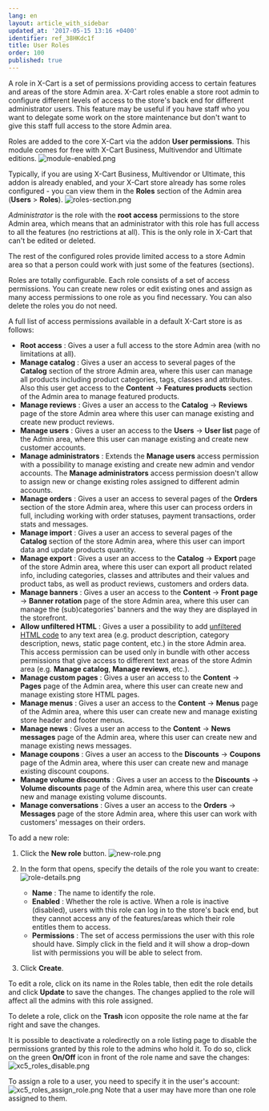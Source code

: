 ```yaml
---
lang: en
layout: article_with_sidebar
updated_at: '2017-05-15 13:16 +0400'
identifier: ref_38HKdc1f
title: User Roles
order: 100
published: true
---
```

A role in X-Cart is a set of permissions providing access to certain features and areas of the store Admin area. X-Cart roles enable a store root admin to configure different levels of access to the store's back end for different administrator users. This feature may be useful if you have staff who you want to delegate some work on the store maintenance but don't want to give this staff full access to the store Admin area. 

Roles are added to the core X-Cart via the addon **User permissions**. This module comes for free with X-Cart Business, Multivendor and Ultimate editions.
    ![module-enabled.png]({{site.baseurl}}/attachments/ref_38HKdc1f/module-enabled.png)

Typically, if you are using X-Cart Business, Multivendor or Ultimate, this addon is already enabled, and your X-Cart store already has some roles configured - you can view them in the **Roles** section of the Admin area (**Users** > **Roles**).
    ![roles-section.png]({{site.baseurl}}/attachments/ref_38HKdc1f/roles-section.png)

_Administrator_ is the role with the **root access** permissions to the store Admin area, which means that an administrator with this role has full access to all the features (no restrictions at all). This is the only role in X-Cart that can't be edited or deleted.

The rest of the configured roles provide limited access to a store Admin area so that a person could work with just some of the features (sections). 

Roles are totally configurable. Each role consists of a set of access permissions. You can create new roles or edit existing ones and assign as many access permissions to one role as you find necessary. You can also delete the roles you do not need.

A full list of access permissions available in a default X-Cart store is as follows:

   * **Root access** : Gives a user a full access to the store Admin area (with no limitations at all).
   * **Manage catalog** : Gives a user an access to several pages of the **Catalog** section of the strore Admin area, where this user can manage all products including product categories, tags, classes and attributes. Also this user get access to the **Content** -> **Features products** section of the Admin area to manage featured products. 
   * **Manage reviews** : Gives a user an access to the **Catalog** -> **Reviews** page of the store Admin area where this user can manage existing and create new product reviews.
   * **Manage users** : Gives a user an access to the **Users** -> **User list** page of the Admin area, where this user can manage existing and create new customer accounts. 
   * **Manage administrators** : Extends the **Manage users** access permission with a possibility to manage existing and create new admin and vendor accounts. The **Manage administrators** access permission doesn't allow to assign new or change existing roles assigned to different admin accounts.
   * **Manage orders** : Gives a user an access to several pages of the **Orders** section of the store Admin area, where this user can process orders in full, including working with order statuses, payment transactions, order stats and messages. 
   * **Manage import** : Gives a user an access to several pages of the **Catalog** section of the store Admin area, where this user can import data and update products quantity. 
   * **Manage export** : Gives a user an access to the **Catalog** -> **Export** page of the store Admin area, where this user can export all product related info, including categories, classes and attributes and their values and product tabs, as well as product reviews, customers and orders data.
   * **Manage banners** : Gives a user an access to the **Сontent** -> **Front page** -> **Banner rotation** page of the store Admin area, where this user can manage the (sub)categories' banners and the way they are displayed in the storefront.
   * **Allow unfiltered HTML** : Gives a user a possibility to add [unfiltered HTML code](https://devs.x-cart.com/design_changes/adding_custom_javascript_code_to_the_page.html#script-tag-in-content-fields-or-static-pages "User Roles") to any text area (e.g. product description, category description, news, static page content, etc.) in the store Admin area. This access permission can be used only in bundle with other access permissions that give access to different text areas of the store Admin area (e.g. **Manage catalog**, **Manage reviews**, etc.). 
   * **Manage custom pages** :  Gives a user an access to the **Сontent** -> **Pages** page of the Admin area, where this user can create new and manage existing store HTML pages.
   * **Manage menus** :  Gives a user an access to the **Сontent** -> **Menus** page of the Admin area, where this user can create new and manage existing store header and footer menus.
   * **Manage news** : Gives a user an access to the **Сontent** -> **News messages** page of the Admin area, where this user can create new and manage existing news messages.
   * **Manage coupons** : Gives a user an access to the **Discounts** -> **Coupons** page of the Admin area, where this user can create new and manage existing discount coupons.
   * **Manage volume discounts** : Gives a user an access to the **Discounts** -> **Volume discounts** page of the Admin area, where this user can create new and manage existing volume discounts.
   * **Manage conversations** : Gives a user an access to the **Orders** -> **Messages** page of the store Admin area, where this user can work with customers' messages on their orders. 

To add a new role:
1.  Click the **New role** button.
    ![new-role.png]({{site.baseurl}}/attachments/ref_38HKdc1f/new-role.png)

2.  In the form that opens, specify the details of the role you want to create:
    ![role-details.png]({{site.baseurl}}/attachments/ref_38HKdc1f/role-details.png)

     *   **Name** : The name to identify the role.
     *   **Enabled** : Whether the role is active. When a role is inactive (disabled), users with this role can log in to the store's back end, but they cannot access any of the features/areas which their role entitles them to access.
     *   **Permissions** : The set of access permissions the user with this role should have. Simply click in the field and it will show a drop-down list with permissions you will be able to select from.

3.  Click **Create**.

To edit a role, click on its name in the Roles table, then edit the role details and click **Update** to save the changes. The changes applied to the role will affect all the admins with this role assigned.

To delete a role, click on the **Trash** icon opposite the role name at the far right and save the changes.

It is possible to deactivate a roledirectly on a role listing page to disable the permissions granted by this role to the admins who hold it. To do so, click on the green **On/Off** icon in front of the role name and save the changes:
    ![xc5_roles_disable.png]({{site.baseurl}}/attachments/ref_38HKdc1f/xc5_roles_disable.png)
    
To assign a role to a user, you need to specify it in the user's account:
    ![xc5_roles_assign_role.png]({{site.baseurl}}/attachments/ref_38HKdc1f/xc5_roles_assign_role.png)
Note that a user may have more than one role assigned to them.

